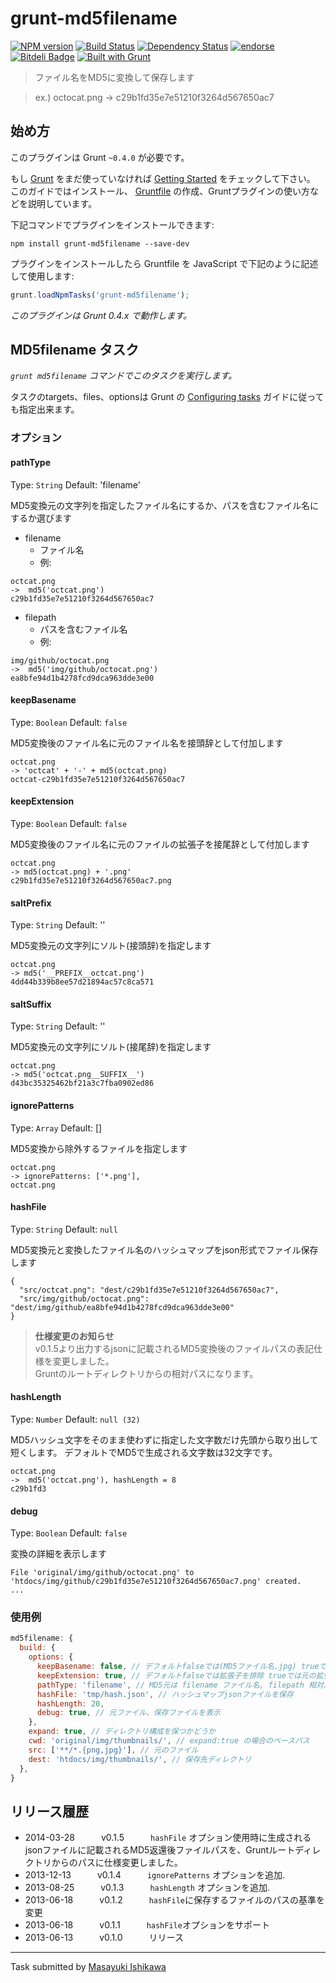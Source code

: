 # grunt-md5filename
[![NPM version](https://badge.fury.io/js/grunt-md5filename.png)](http://badge.fury.io/js/grunt-md5filename)
[![Build Status](https://travis-ci.org/ishikawam/grunt-md5filename.png?branch=master)](https://travis-ci.org/ishikawam/grunt-md5filename)
[![Dependency Status](https://gemnasium.com/ishikawam/grunt-md5filename.png)](https://gemnasium.com/ishikawam/grunt-md5filename)
[![endorse](https://api.coderwall.com/m_ishikawa/endorsecount.png)](https://coderwall.com/m_ishikawa)
[![Bitdeli Badge](https://d2weczhvl823v0.cloudfront.net/ishikawam/grunt-md5filename/trend.png)](https://bitdeli.com/free "Bitdeli Badge")
[![Built with Grunt](https://cdn.gruntjs.com/builtwith.png)](http://gruntjs.com/)

> ファイル名をMD5に変換して保存します
  
> ex.) octocat.png -> c29b1fd35e7e51210f3264d567650ac7


## 始め方
このプラグインは Grunt `~0.4.0` が必要です。

もし [Grunt](http://gruntjs.com/) をまだ使っていなければ [Getting Started](http://gruntjs.com/getting-started) をチェックして下さい。
このガイドではインストール、 [Gruntfile](http://gruntjs.com/sample-gruntfile) の作成、Gruntプラグインの使い方などを説明しています。

下記コマンドでプラグインをインストールできます:

```shell
npm install grunt-md5filename --save-dev
```

プラグインをインストールしたら Gruntfile を JavaScript で下記のように記述して使用します:

```js
grunt.loadNpmTasks('grunt-md5filename');
```

*このプラグインは Grunt 0.4.x で動作します。*


## MD5filename タスク
_`grunt md5filename` コマンドでこのタスクを実行します。_

タスクのtargets、files、optionsは Grunt の [Configuring tasks](http://gruntjs.com/configuring-tasks) ガイドに従っても指定出来ます。
 
### オプション

#### pathType
Type: `String`
Default: 'filename'

MD5変換元の文字列を指定したファイル名にするか、パスを含むファイル名にするか選びます

* filename
  * ファイル名
  * 例:

```
octcat.png
->  md5('octcat.png')
c29b1fd35e7e51210f3264d567650ac7
```

* filepath
  * パスを含むファイル名
  * 例:

```
img/github/octocat.png
->  md5('img/github/octocat.png')
ea8bfe94d1b4278fcd9dca963dde3e00
```

#### keepBasename
Type: `Boolean`
Default: `false`

MD5変換後のファイル名に元のファイル名を接頭辞として付加します

```
octcat.png
-> 'octcat' + '-' + md5(octcat.png)
octcat-c29b1fd35e7e51210f3264d567650ac7
```

#### keepExtension
Type: `Boolean`
Default: `false`

MD5変換後のファイル名に元のファイルの拡張子を接尾辞として付加します

```
octcat.png
-> md5(octcat.png) + '.png'
c29b1fd35e7e51210f3264d567650ac7.png
```

#### saltPrefix
Type: `String`
Default: ''

MD5変換元の文字列にソルト(接頭辞)を指定します

```
octcat.png
-> md5('__PREFIX__octcat.png')
4dd44b339b8ee57d21894ac57c8ca571
```

#### saltSuffix
Type: `String`
Default: ''

MD5変換元の文字列にソルト(接尾辞)を指定します

```
octcat.png
-> md5('octcat.png__SUFFIX__')
d43bc35325462bf21a3c7fba0902ed86
```

#### ignorePatterns
Type: `Array`
Default: []

MD5変換から除外するファイルを指定します

```
octcat.png
-> ignorePatterns: ['*.png'],
octcat.png
```

#### hashFile
Type: `String`
Default: `null`

MD5変換元と変換したファイル名のハッシュマップをjson形式でファイル保存します

```
{
  "src/octcat.png": "dest/c29b1fd35e7e51210f3264d567650ac7",
  "src/img/github/octocat.png": "dest/img/github/ea8bfe94d1b4278fcd9dca963dde3e00"
}
```
> **仕様変更のお知らせ**<br>
> v0.1.5より出力するjsonに記載されるMD5変換後のファイルパスの表記仕様を変更しました。<br>
> Gruntのルートディレクトリからの相対パスになります。

#### hashLength
Type: `Number`
Default: `null (32)`

MD5ハッシュ文字をそのまま使わずに指定した文字数だけ先頭から取り出して短くします。
デフォルトでMD5で生成される文字数は32文字です。

```
octcat.png
->  md5('octcat.png'), hashLength = 8
c29b1fd3
```

#### debug
Type: `Boolean`
Default: `false`

変換の詳細を表示します

```
File 'original/img/github/octocat.png' to 'htdocs/img/github/c29b1fd35e7e51210f3264d567650ac7.png' created.
...
```

### 使用例

```js
md5filename: {
  build: {
    options: {
      keepBasename: false, // デフォルトfalseでは(MD5ファイル名.jpg) trueでは(元のファイル名-MD5ファイル名.jpg)
      keepExtension: true, // デフォルトfalseでは拡張子を排除 trueでは元の拡張子を付与
      pathType: 'filename', // MD5元は filename ファイル名, filepath 相対パス
      hashFile: 'tmp/hash.json', // ハッシュマップjsonファイルを保存
      hashLength: 20,
      debug: true, // 元ファイル、保存ファイルを表示
    },
    expand: true, // ディレクトリ構成を保つかどうか
    cwd: 'original/img/thumbnails/', // expand:true の場合のベースパス
    src: ['**/*.{png,jpg}'], // 元のファイル
    dest: 'htdocs/img/thumbnails/', // 保存先ディレクトリ
  },
}
```


## リリース履歴

 * 2014-03-28   v0.1.5   `hashFile` オプション使用時に生成されるjsonファイルに記載されるMD5返還後ファイルパスを、Gruntルートディレクトリからのパスに仕様変更しました。
 * 2013-12-13   v0.1.4   `ignorePatterns` オプションを追加.
 * 2013-08-25   v0.1.3   `hashLength` オプションを追加.
 * 2013-06-18   v0.1.2   `hashFile`に保存するファイルのパスの基準を変更
 * 2013-06-18   v0.1.1   `hashFile`オプションをサポート
 * 2013-06-13   v0.1.0   リリース

---

Task submitted by [Masayuki Ishikawa](https://github.com/ishikawam)

